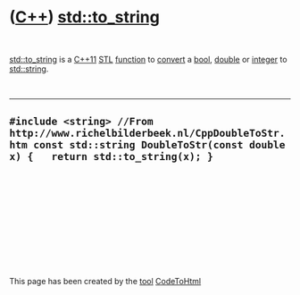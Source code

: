 



 

 

 

 

 

([C++](Cpp.md)) [std::to\_string](CppTo_string.md)
====================================================

 

[std::to\_string](CppTo_string.md) is a [C++11](Cpp11.md)
[STL](CppStl.md) [function](CppFunction.md) to
[convert](CppConvert.md) a [bool](CppBool.md), [double](CppDouble.htm)
or [integer](CppInt.md) to [std::string](CppString.md).

 

  --------------------------------------------------------------------------------------------------------------------------------------------------------------
  ` #include <string> //From http://www.richelbilderbeek.nl/CppDoubleToStr.htm const std::string DoubleToStr(const double x) {   return std::to_string(x); } `
  --------------------------------------------------------------------------------------------------------------------------------------------------------------

 

 

 

 

 





 




This page has been created by the [tool](Tools.md)
[CodeToHtml](ToolCodeToHtml.md)
